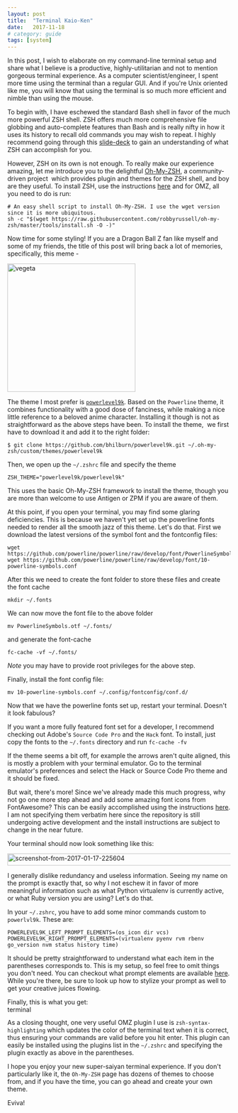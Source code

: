 ```yaml
---
layout: post
title:  "Terminal Kaio-Ken"
date:   2017-11-18
# category: guide
tags: [system]
---
```


In this post, I wish to elaborate on my command-line terminal setup and share what I believe is a productive, highly-utilitarian and not to mention gorgeous terminal experience. As a computer scientist/engineer, I spent more time using the terminal than a regular GUI. And if you're Unix oriented like me, you will know that using the terminal is so much more efficient and nimble than using the mouse.

To begin with, I have eschewed the standard Bash shell in favor of the much more powerful ZSH shell. ZSH offers much more comprehensive file globbing and auto-complete features than Bash and is really nifty in how it uses its history to recall old commands you may wish to repeat. I highly recommend going through this [slide-deck](http://www.slideshare.net/jaguardesignstudio/why-zsh-is-cooler-than-your-shell-16194692) to gain an understanding of what ZSH can accomplish for you.

However, ZSH on its own is not enough. To really make our experience amazing, let me introduce you to the delightful [Oh-My-ZSH](http://ohmyz.sh/), a community-driven project  which provides plugin and themes for the ZSH shell, and boy are they useful. To install ZSH, use the instructions [here](https://github.com/robbyrussell/oh-my-zsh/wiki/Installing-ZSH) and for OMZ, all you need to do is run:

```shell
# An easy shell script to install Oh-My-ZSH. I use the wget version since it is more ubiquitous.
sh -c "$(wget https://raw.githubusercontent.com/robbyrussell/oh-my-zsh/master/tools/install.sh -O -)"
```

Now time for some styling! If you are a Dragon Ball Z fan like myself and some of my friends, the title of this post will bring back a lot of memories, specifically, this meme -

<img src="http://i0.kym-cdn.com/entries/icons/original/000/000/056/itsover1000.jpg" alt="vegeta" height="289" />

The theme I most prefer is [`powerlevel9k`](https://github.com/bhilburn/powerlevel9k). Based on the `Powerline` theme, it combines functionality with a good dose of fanciness, while making a nice little reference to a beloved anime character. Installing it though is not as straightforward as the above steps have been. To install the theme,  we first have to download it and add it to the right folder:
```shell
$ git clone https://github.com/bhilburn/powerlevel9k.git ~/.oh-my-zsh/custom/themes/powerlevel9k
```
Then, we open up the `~/.zshrc` file and specify the theme
```shell
ZSH_THEME="powerlevel9k/powerlevel9k"
```
This uses the basic Oh-My-ZSH framework to install the theme, though you are more than welcome to use Antigen or ZPM if you are aware of them.

At this point, if you open your terminal, you may find some glaring deficiencies. This is because we haven't yet set up the powerline fonts needed to render all the smooth jazz of this theme. Let's do that. First we download the latest versions of the symbol font and the fontconfig files:

```shell
wget https://github.com/powerline/powerline/raw/develop/font/PowerlineSymbols.otf
wget https://github.com/powerline/powerline/raw/develop/font/10-powerline-symbols.conf
```

After this we need to create the font folder to store these files and create the font cache

```shell
mkdir ~/.fonts
```

We can now move the font file to the above folder

```shell
mv PowerlineSymbols.otf ~/.fonts/
```

and generate the font-cache

```shell
fc-cache -vf ~/.fonts/
```

*Note* you may have to provide root privileges for the above step.

Finally, install the font config file:

```shell
mv 10-powerline-symbols.conf ~/.config/fontconfig/conf.d/
```

Now that we have the powerline fonts set up, restart your terminal. Doesn't it look fabulous?

If you want a more fully featured font set for a developer, I recommend checking out Adobe's `Source Code Pro` and the `Hack` font. To install, just copy the fonts to the `~/.fonts` directory and run `fc-cache -fv`

If the theme seems a bit off, for example the arrows aren't quite aligned, this is mostly a problem with your terminal emulator. Go to the terminal emulator's preferences and select the Hack or Source Code Pro theme and it should be fixed.

But wait, there's more! Since we've already made this much progress, why not go one more step ahead and add some amazing font icons from FontAwesome? This can be easily accomplished using the instructions [here](https://github.com/gabrielelana/awesome-terminal-fonts#how-to-install-linux). I am not specifying them verbatim here since the repository is still undergoing active development and the install instructions are subject to change in the near future.

Your terminal should now look something like this:

<img class="alignnone size-full wp-image-756" src="https://computercalledvarun.files.wordpress.com/2017/01/screenshot-from-2017-01-17-225604.png" alt="screenshot-from-2017-01-17-225604" width="1355" height="27" />

I generally dislike redundancy and useless information. Seeing my name on the prompt is exactly that, so why I not eschew it in favor of more meaningful information such as what Python virtualenv is currently active, or what Ruby version you are using? Let's do that.

In your `~/.zshrc`, you have to add some minor commands custom to `powerlvl9k`. These are:

```shell
POWERLEVEL9K_LEFT_PROMPT_ELEMENTS=(os_icon dir vcs)
POWERLEVEL9K_RIGHT_PROMPT_ELEMENTS=(virtualenv pyenv rvm rbenv go_version nvm status history time)
```

It should be pretty straightforward to understand what each item in the parentheses corresponds to. This is my setup, so feel free to omit things you don't need. You can checkout what prompt elements are available [here](https://github.com/bhilburn/powerlevel9k#available-prompt-segments). While you're there, be sure to look up how to stylize your prompt as well to get your creative juices flowing.

Finally, this is what you get:<img class="alignnone  wp-image-774" src="https://computercalledvarun.files.wordpress.com/2017/01/terminal.png" alt="terminal" width="5355" height="15" />

As a closing thought, one very useful OMZ plugin I use is `zsh-syntax-highlighting` which updates the color of the terminal text when it is correct, thus ensuring your commands are valid before you hit enter. This plugin can easily be installed using the plugins list in the `~/.zshrc` and specifying the plugin exactly as above in the parentheses.

I hope you enjoy your new super-saiyan terminal experience. If you don't particularly like it, the `Oh-My-ZSH` page has dozens of themes to choose from, and if you have the time, you can go ahead and create your own theme.

Eviva!